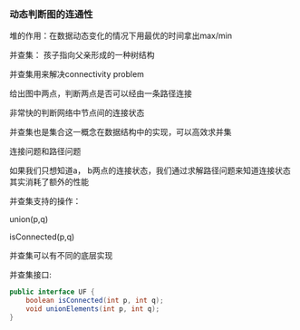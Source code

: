 ### 动态判断图的连通性

堆的作用：在数据动态变化的情况下用最优的时间拿出max/min

并查集： 孩子指向父亲形成的一种树结构


并查集用来解决connectivity problem

给出图中两点，判断两点是否可以经由一条路径连接

非常快的判断网络中节点间的连接状态

并查集也是集合这一概念在数据结构中的实现，可以高效求并集


连接问题和路径问题

如果我们只想知道a， b两点的连接状态，我们通过求解路径问题来知道连接状态其实消耗了额外的性能


并查集支持的操作：

union(p,q)

isConnected(p,q)


并查集可以有不同的底层实现


并查集接口:


```java
public interface UF {
    boolean isConnected(int p, int q);
    void unionElements(int p, int q);
}
```
